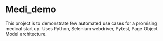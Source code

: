 # Medi_demo

This project is to demonstrate few automated use cases for a promising medical start up.
Uses Python, Selenium webdriver, Pytest, Page Object Model architecture.
